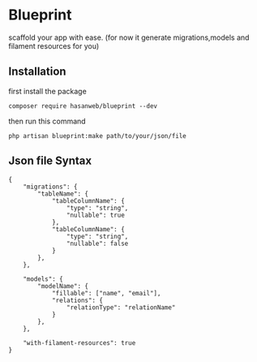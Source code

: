 # Blueprint
scaffold your app with ease. (for now it generate migrations,models and filament resources for you)

## Installation
first install the package 
```
composer require hasanweb/blueprint --dev
```
then run this command
```
php artisan blueprint:make path/to/your/json/file
```

## Json file Syntax
```
{
    "migrations": {
        "tableName": {
            "tableColumnName": {
                "type": "string",
                "nullable": true
            },
            "tableColumnName": {
                "type": "string",
                "nullable": false
            }
        },
    },

    "models": {
        "modelName": {
            "fillable": ["name", "email"],
            "relations": {
                "relationType": "relationName"
            }
        },
    },

    "with-filament-resources": true
}
```

